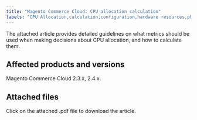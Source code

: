 ```yaml
---
title: "Magento Commerce Cloud: CPU allocation calculation"
labels: "CPU Allocation,calculation,configuration,hardware resources,phCPU,query"
---
```


The attached article provides detailed guidelines on what metrics should be used when making decisions about CPU allocation, and how to calculate them.

## Affected products and versions

Magento Commerce Cloud 2.3.x, 2.4.x.

## Attached files

Click on the attached .pdf file to download the article.